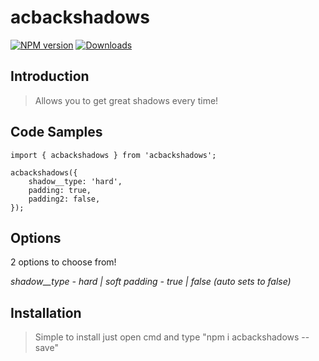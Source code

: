 # acbackshadows

[![NPM version][npm-image]][npm-url]
[![Downloads][downloads-image]][downloads-url]

## Introduction

> Allows you to get great shadows every time!

## Code Samples

```
import { acbackshadows } from 'acbackshadows';

acbackshadows({
    shadow__type: 'hard',
    padding: true,
    padding2: false,
});
```

## Options

2 options to choose from!

*shadow__type - hard | soft*
*padding - true | false (auto sets to false)*

## Installation

> Simple to install just open cmd and type "npm i acbackshadows --save"

[npm-image]: https://img.shields.io/npm/v/acnumbers?style=flat-square
[npm-url]: https://npmjs.org/package/acbackshadows
[downloads-image]: https://img.shields.io/npm/dw/acbackshadows
[downloads-url]: https://npmjs.org/package/acbackshadows